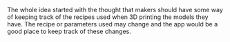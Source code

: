 The whole idea started with the thought that makers should have some way of keeping track of the recipes used when 3D printing the models they have. The recipe or parameters
used may change and the app would be a good place to keep track of these changes.
